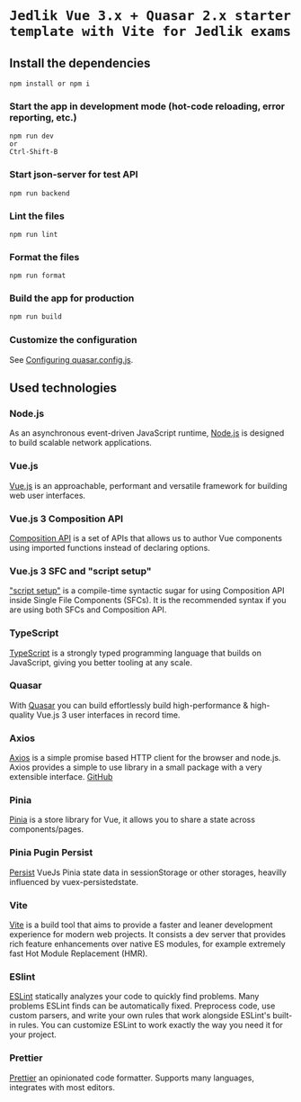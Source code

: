 # `Jedlik Vue 3.x + Quasar 2.x starter template with Vite for Jedlik exams`

## Install the dependencies

```
npm install or npm i
```

### Start the app in development mode (hot-code reloading, error reporting, etc.)

```
npm run dev
or
Ctrl-Shift-B
```

### Start json-server for test API

```
npm run backend
```

### Lint the files

```
npm run lint
```

### Format the files

```
npm run format
```

### Build the app for production

```bash
npm run build
```

### Customize the configuration

See [Configuring quasar.config.js](https://v2.quasar.dev/quasar-cli-vite/quasar-config-js).

## Used technologies

### Node.js

As an asynchronous event-driven JavaScript runtime, [Node.js](https://nodejs.org/en/) is designed to build scalable network applications.

### Vue.js

[Vue.js](https://vuejs.org/) is an approachable, performant and versatile framework for building web user interfaces.

### Vue.js 3 Composition API

[Composition API](https://vuejs.org/api/composition-api-setup.html) is a set of APIs that allows us to author Vue components using imported functions instead of declaring options.

### Vue.js 3 SFC and "script setup"

["script setup"](https://vuejs.org/api/sfc-script-setup.html) is a compile-time syntactic sugar for using Composition API inside Single File Components (SFCs). It is the recommended syntax if you are using both SFCs and Composition API.

### TypeScript

[TypeScript](https://www.typescriptlang.org/) is a strongly typed programming language that builds on JavaScript, giving you better tooling at any scale.

### Quasar

With [Quasar](https://quasar.dev/) you can build effortlessly build high-performance & high-quality Vue.js 3 user interfaces in record time.

### Axios

[Axios](https://axios-http.com/) is a simple promise based HTTP client for the browser and node.js. Axios provides a simple to use library in a small package with a very extensible interface. [GitHub](https://github.com/axios/axios)

### Pinia

[Pinia](https://pinia.vuejs.org/) is a store library for Vue, it allows you to share a state across components/pages.

### Pinia Pugin Persist

[Persist](https://github.com/Seb-L/pinia-plugin-persist) VueJs Pinia state data in sessionStorage or other storages, heavilly influenced by vuex-persistedstate.

### Vite

[Vite](https://vitejs.dev/) is a build tool that aims to provide a faster and leaner development experience for modern web projects. It consists a dev server that provides rich feature enhancements over native ES modules, for example extremely fast Hot Module Replacement (HMR).

### ESlint

[ESLint](https://eslint.org/) statically analyzes your code to quickly find problems. Many problems ESLint finds can be automatically fixed. Preprocess code, use custom parsers, and write your own rules that work alongside ESLint's built-in rules. You can customize ESLint to work exactly the way you need it for your project.

### Prettier

[Prettier](https://prettier.io/) an opinionated code formatter. Supports many languages, integrates with most editors.

